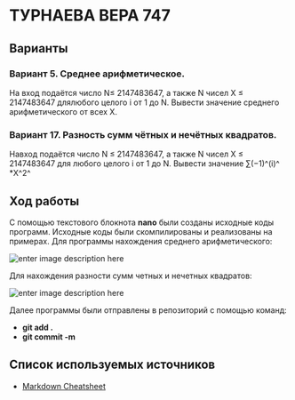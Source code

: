 # ТУРНАЕВА ВЕРА 747
## Варианты
### Вариант 5. Среднее арифметическое.
На вход подаётся число  N≤ 2147483647, а также N чисел Х ≤ 2147483647 длялюбого целого i от 1 до N. Вывести значение среднего арифметического от всех X.

### Вариант 17. Разность сумм чётных и нечётных квадратов.
Навход подаётся число N ≤ 2147483647, а также N чисел X ≤ 2147483647 для любого целого i от 1 до N. Вывести значение ∑︁(−1)^(i)^ *X^2^
## Ход работы
С помощью текстового блокнота **nano** были созданы исходные коды программ. Исходные коды были скомпилированы и реализованы на примерах.
Для программы нахождения среднего арифметического:

![enter image description here](https://pp.userapi.com/c849536/v849536384/143fa9/FhIRlpVxlN8.jpg)

Для нахождения разности сумм четных и нечетных квадратов:

![enter image description here](https://pp.userapi.com/c849536/v849536384/143fb7/U9Q8UX69cRA.jpg)

Далее программы были отправлены в репозиторий с помощью команд:

 - **git add .**
 - **git commit -m**

## Список используемых источников

 - [Markdown Cheatsheet](https://github.com/adam-p/markdown-here/wiki/Markdown-Cheatsheet)
